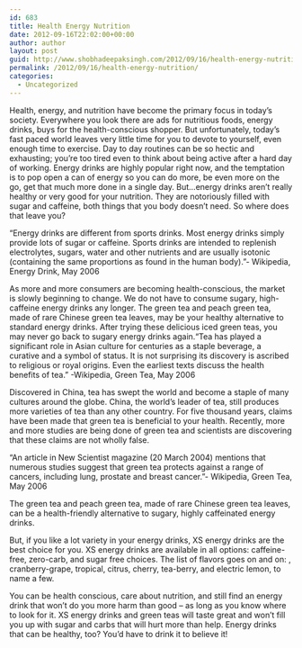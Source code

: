 ```yaml
---
id: 683
title: Health Energy Nutrition
date: 2012-09-16T22:02:00+00:00
author: author
layout: post
guid: http://www.shobhadeepaksingh.com/2012/09/16/health-energy-nutrition/
permalink: /2012/09/16/health-energy-nutrition/
categories:
  - Uncategorized
---
```

Health, energy, and nutrition have become the primary focus in today’s society. Everywhere you look there are ads for nutritious foods, energy drinks, buys for the health-conscious shopper. But unfortunately, today’s fast paced world leaves very little time for you to devote to yourself, even enough time to exercise. Day to day routines can be so hectic and exhausting; you’re too tired even to think about being active after a hard day of working. Energy drinks are highly popular right now, and the temptation is to pop open a can of energy so you can do more, be even more on the go, get that much more done in a single day. But…energy drinks aren’t really healthy or very good for your nutrition. They are notoriously filled with sugar and caffeine, both things that you body doesn’t need. So where does that leave you?

“Energy drinks are different from sports drinks. Most energy drinks simply provide lots of sugar or caffeine. Sports drinks are intended to replenish electrolytes, sugars, water and other nutrients and are usually isotonic (containing the same proportions as found in the human body).”- Wikipedia, Energy Drink, May 2006

As more and more consumers are becoming health-conscious, the market is slowly beginning to change. We do not have to consume sugary, high-caffeine energy drinks any longer. The green tea and peach green tea, made of rare Chinese green tea leaves, may be your healthy alternative to standard energy drinks. After trying these delicious iced green teas, you may never go back to sugary energy drinks again.“Tea has played a significant role in Asian culture for centuries as a staple beverage, a curative and a symbol of status. It is not surprising its discovery is ascribed to religious or royal origins. Even the earliest texts discuss the health benefits of tea.” -Wikipedia, Green Tea, May 2006

Discovered in China, tea has swept the world and become a staple of many cultures around the globe. China, the world’s leader of tea, still produces more varieties of tea than any other country. For five thousand years, claims have been made that green tea is beneficial to your health. Recently, more and more studies are being done of green tea and scientists are discovering that these claims are not wholly false.

“An article in New Scientist magazine (20 March 2004) mentions that numerous studies suggest that green tea protects against a range of cancers, including lung, prostate and breast cancer.”- Wikipedia, Green Tea, May 2006

The green tea and peach green tea, made of rare Chinese green tea leaves, can be a health-friendly alternative to sugary, highly caffeinated energy drinks.

But, if you like a lot variety in your energy drinks, XS energy drinks are the best choice for you. XS energy drinks are available in all options: caffeine-free, zero-carb, and sugar free choices. The list of flavors goes on and on: , cranberry-grape, tropical, citrus, cherry, tea-berry, and electric lemon, to name a few. 

You can be health conscious, care about nutrition, and still find an energy drink that won’t do you more harm than good – as long as you know where to look for it. XS energy drinks and green teas will taste great and won’t fill you up with sugar and carbs that will hurt more than help. Energy drinks that can be healthy, too? You’d have to drink it to believe it!